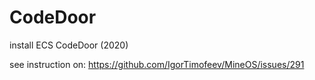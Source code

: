 # CodeDoor
install ECS CodeDoor (2020)

see instruction on:
https://github.com/IgorTimofeev/MineOS/issues/291
